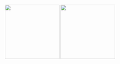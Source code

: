 <p align="center">
<img height="180em" src="https://github-readme-stats.vercel.app/api?username=leolivares&count_private=true&show_icons=true&theme=aura&include_all_commits=true" align = "center"/>
<img height="180em" src="https://github-readme-stats.vercel.app/api/top-langs/?username=leolivares&theme=aura&count_private=true&exclude_repo=leolivares&layout=compact&langs_count=6" align = "center"/>
</p>

